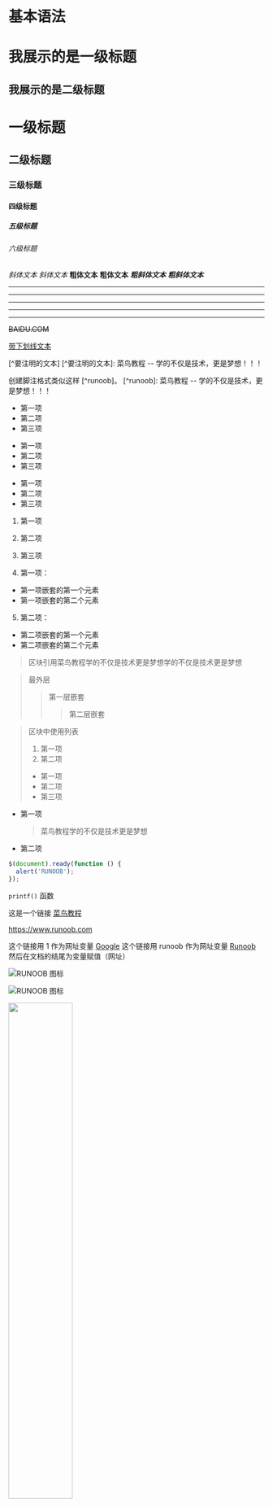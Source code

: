 # 基本语法

# 我展示的是一级标题

## 我展示的是二级标题

# 一级标题

## 二级标题

### 三级标题

#### 四级标题

##### 五级标题

###### 六级标题

_斜体文本_ _斜体文本_ **粗体文本** **粗体文本** **_粗斜体文本_** **_粗斜体文本_**

---

---

---

---

---

~~BAIDU.COM~~

<u>带下划线文本</u>

[^要注明的文本] [^要注明的文本]: 菜鸟教程 -- 学的不仅是技术，更是梦想！！！

创建脚注格式类似这样 [^runoob]。 [^runoob]: 菜鸟教程 -- 学的不仅是技术，更是梦想！！！

- 第一项
- 第二项
- 第三项

* 第一项
* 第二项
* 第三项

- 第一项
- 第二项
- 第三项

1. 第一项
2. 第二项
3. 第三项

4. 第一项：

- 第一项嵌套的第一个元素
- 第一项嵌套的第二个元素

5. 第二项：

- 第二项嵌套的第一个元素
- 第二项嵌套的第二个元素

> 区块引用菜鸟教程学的不仅是技术更是梦想学的不仅是技术更是梦想

> 最外层
>
> > 第一层嵌套
> >
> > > 第二层嵌套

> 区块中使用列表
>
> 1. 第一项
> 2. 第二项
>
> - 第一项
> - 第二项
> - 第三项

- 第一项
  > 菜鸟教程学的不仅是技术更是梦想
- 第二项

```javascript
$(document).ready(function () {
  alert('RUNOOB');
});
```

`printf()` 函数

这是一个链接 [菜鸟教程](https://www.runoob.com)

<https://www.runoob.com>

这个链接用 1 作为网址变量 [Google][1] 这个链接用 runoob 作为网址变量 [Runoob][runoob] 然后在文档的结尾为变量赋值（网址）

[1]: http://www.google.com/
[runoob]: http://www.runoob.com/

![RUNOOB 图标](http://static.runoob.com/images/runoob-logo.png)

![RUNOOB 图标](http://static.runoob.com/images/runoob-logo.png 'RUNOOB')

<img src="http://static.runoob.com/images/runoob-logo.png" width="50%">

| 表头   | 表头   |
| ------ | ------ |
| 单元格 | 单元格 |
| 单元格 | 单元格 |

| 左对齐 | 右对齐 | 居中对齐 |
| :----- | -----: | :------: |
| 单元格 | 单元格 |  单元格  |
| 单元格 | 单元格 |  单元格  |

使用 <kbd>Ctrl</kbd>+<kbd>Alt</kbd>+<kbd>Del</kbd> 重启电脑

**文本加粗** \*\* 正常显示星号 \*\*

\ 反斜线 ` 反引号

- 星号 \_ 下划线 {} 花括号 [] 方括号 () 小括号

# 井字号

- 加号

* 减号 . 英文句点 ! 感叹号

$$ \begin{Bmatrix} a & b \\ c & d \end{Bmatrix} $$

$$ \begin{CD} A @>a>> B \\ @VbVV @AAcA \\ C @= D \end{CD} $$

